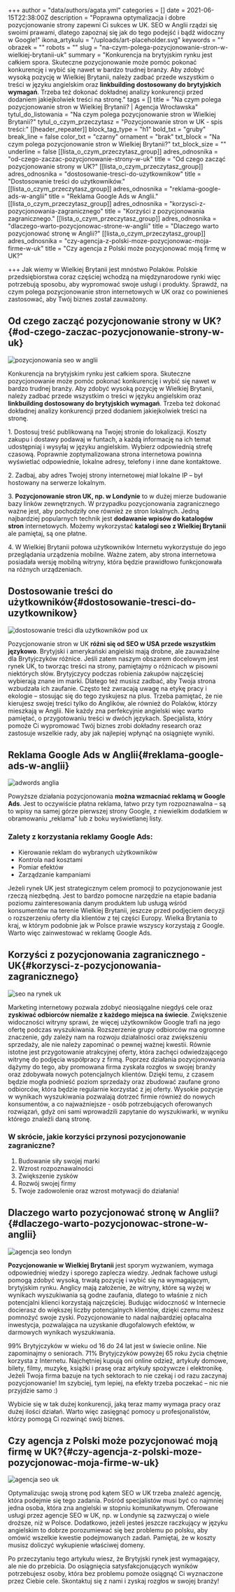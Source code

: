 +++
author = "data/authors/agata.yml"
categories = []
date = 2021-06-15T22:38:00Z
description = "Poprawna optymalizacja i dobre pozycjonowanie strony zapewni Ci sukces w UK. SEO w Anglii rządzi się swoimi prawami, dlatego zapoznaj się jak do tego podejść i bądź widoczny w Google!"
ikona_artykulu = "/uploads/art-placeholder.svg"
keywords = ""
obrazek = ""
robots = ""
slug = "na-czym-polega-pozycjonowanie-stron-w-wielkiej-brytanii-uk"
summary = "Konkurencja na brytyjskim rynku jest całkiem spora. Skuteczne pozycjonowanie może pomóc pokonać konkurencję i wybić się nawet w bardzo trudnej branży. Aby zdobyć wysoką pozycję w Wielkiej Brytanii, należy zadbać przede wszystkim o treści w języku angielskim oraz <strong>linkbuilding dostosowany do brytyjskich wymagań</strong>. Trzeba też dokonać dokładnej analizy konkurencji przed dodaniem jakiejkolwiek treści na stronę."
tags = []
title = "Na czym polega pozycjonowanie stron w Wielkiej Brytanii? | Agencja Wrocławska"
tytul_do_listowania = "Na czym polega pozycjonowanie stron w Wielkiej Brytanii?"
tytul_o_czym_przeczytasz = "Pozycjonowanie stron w UK - spis treści:"
[[header_repeater]]
block_tag_type = "h1"
bold_txt = "gruby"
break_line = false
color_txt = "czarny"
ornament = "brak"
txt_block = "Na czym polega pozycjonowanie stron w Wielkiej Brytanii?"
txt_block_size = ""
underline = false
[[lista_o_czym_przeczytasz_group]]
adres_odnosnika = "od-czego-zaczac-pozycjonowanie-strony-w-uk"
title = "Od czego zacząć pozycjonowanie strony w UK?"
[[lista_o_czym_przeczytasz_group]]
adres_odnosnika = "dostosowanie-tresci-do-uzytkownikow"
title = "Dostosowanie treści do użytkowników."
[[lista_o_czym_przeczytasz_group]]
adres_odnosnika = "reklama-google-ads-w-anglii"
title = "Reklama Google Ads w Anglii."
[[lista_o_czym_przeczytasz_group]]
adres_odnosnika = "korzysci-z-pozycjonowania-zagranicznego"
title = "Korzyści z pozycjonowania zagranicznego."
[[lista_o_czym_przeczytasz_group]]
adres_odnosnika = "dlaczego-warto-pozycjonowac-strone-w-anglii"
title = "Dlaczego warto pozycjonować stronę w Anglii?"
[[lista_o_czym_przeczytasz_group]]
adres_odnosnika = "czy-agencja-z-polski-moze-pozycjonowac-moja-firme-w-uk"
title = "Czy agencja z Polski może pozycjonować moją firmę w UK?"

+++
Jak wiemy w Wielkiej Brytanii jest mnóstwo Polaków. Polskie przedsiębiorstwa coraz częściej wchodzą na międzynarodowe rynki więc potrzebują sposobu, aby wypromować swoje usługi i produkty. Sprawdź, na czym polega pozycjonowanie stron internetowych w UK oraz co powinieneś zastosować, aby Twój biznes został zauważony.

## Od czego zacząć pozycjonowanie strony w UK?{#od-czego-zaczac-pozycjonowanie-strony-w-uk}

![pozycjonowania seo w anglii](/uploads/pozycjonowanie-anglia.jpg)

Konkurencja na brytyjskim rynku jest całkiem spora. Skuteczne pozycjonowanie może pomóc pokonać konkurencję i wybić się nawet w bardzo trudnej branży. Aby zdobyć wysoką pozycję w Wielkiej Brytanii, należy zadbać przede wszystkim o treści w języku angielskim oraz **linkbuilding dostosowany do brytyjskich wymagań**. Trzeba też dokonać dokładnej analizy konkurencji przed dodaniem jakiejkolwiek treści na stronę.

1\. Dostosuj treść publikowaną na Twojej stronie do lokalizacji. Koszty zakupu i dostawy podawaj w funtach, a każdą informację na ich temat udostępniaj i wysyłaj w języku angielskim. Wybierz odpowiednią strefę czasową. Poprawnie zoptymalizowana strona internetowa powinna wyświetlać odpowiednie, lokalne adresy, telefony i inne dane kontaktowe.

2\. Zadbaj, aby adres Twojej strony internetowej miał lokalne IP – był hostowany na serwerze lokalnym.

3\. **Pozycjonowanie stron UK, np. w Londynie** to w dużej mierze budowanie bazy linków zewnętrznych. W przypadku pozycjonowania zagranicznego ważne jest, aby pochodziły one również ze stron lokalnych. Jedną najbardziej popularnych technik jest **dodawanie wpisów do katalogów stron** internetowych. Możemy wykorzystać **katalogi seo z Wielkiej Brytanii** ale pamiętaj, są one płatne.

4\. W Wielkiej Brytanii połowa użytkowników Internetu wykorzystuje do jego przeglądania urządzenia mobilne. Ważne zatem, aby strona internetowa posiadała wersję mobilną witryny, która będzie prawidłowo funkcjonowała na różnych urządzeniach.

## Dostosowanie treści do użytkowników{#dostosowanie-tresci-do-uzytkownikow}

![dostosowanie treści dla użytkowników pod ux](/uploads/tresci-do-uzytkownikow.jpg)

Pozycjonowanie stron w UK **różni się od SEO w USA przede wszystkim językowo**. Brytyjski i amerykański angielski mają drobne, ale zauważalne dla Brytyjczyków różnice. Jeśli zatem naszym obszarem docelowym jest rynek UK, to tworząc treści na strony, pamiętajmy o różnicach w pisowni niektórych słów. Brytyjczycy podczas robienia zakupów najczęściej wybierają znane im marki. Dlatego też musisz zadbać, aby Twoja strona wzbudzała ich zaufanie. Często też zwracają uwagę na etykę pracy i ekologie – stosując się do tego zyskujesz na plus. Trzeba pamiętać, że nie kierujesz swojej treści tylko do Anglików, ale również do Polaków, którzy mieszkają w Anglii. Nie każdy zna perfekcyjnie angielski więc warto pamiętać, o przygotowaniu treści w dwóch językach. Specjalista, który pomoże Ci wypromować Twój biznes zrobi dokładny research oraz zastosuje wszelkie rady, aby jak najlepiej wpłynąć na osiągnięte wyniki.

## Reklama Google Ads w Anglii{#reklama-google-ads-w-anglii}

![adwords anglia](/uploads/adwords-uk.jpg)

Powyższe działania pozycjonowania **można wzmacniać reklamą w Google Ads**. Jest to oczywiście płatna reklama, łatwo przy tym rozpoznawalna – są to wpisy na samej górze pierwszej strony Google, z niewielkim dodatkiem w obramowaniu „reklama” lub z boku wyświetlanej listy.

### Zalety z korzystania reklamy Google Ads:

* Kierowanie reklam do wybranych użytkowników
* Kontrola nad kosztami
* Pomiar efektów
* Zarządzanie kampaniami

Jeżeli rynek UK jest strategicznym celem promocji to pozycjonowanie jest rzeczą niezbędną. Jest to bardzo pomocne narzędzie na etapie badania poziomu zainteresowania danym produktem lub usługą wśród konsumentów na terenie Wielkiej Brytanii, jeszcze przed podjęciem decyzji o rozszerzeniu oferty dla klientów z tej części Europy. Wielka Brytania to kraj, w którym podobnie jak w Polsce prawie wszyscy korzystają z Google. Warto więc zainwestować w reklamę Google Ads.

## Korzyści z pozycjonowania zagranicznego - UK{#korzysci-z-pozycjonowania-zagranicznego}

![seo na rynek uk](/uploads/korzysci-seo-anglia.jpg)

Marketing internetowy pozwala zdobyć nieosiągalne niegdyś cele oraz **zyskiwać odbiorców niemalże z każdego miejsca na świecie**. Zwiększenie widoczności witryny sprawi, że więcej użytkowników Google trafi na jego ofertę podczas wyszukiwania. Rozszerzenie grupy odbiorców ma ogromne znaczenie, gdy zależy nam na rozwoju działalności oraz zwiększeniu sprzedaży, ale nie należy zapominać o pewnej ważnej kwestii. Równie istotne jest przygotowanie atrakcyjnej oferty, która zachęci odwiedzającego witrynę do podjęcia współpracy z firmą. Poprzez działania pozycjonowania dążymy do tego, aby promowana firma zyskała rozgłos w swojej branży oraz zdobywała nowych potencjalnych klientów. Dzięki temu, z czasem będzie mogła podnieść poziom sprzedaży oraz zbudować zaufane grono odbiorców, która będzie regularnie korzystać z jej oferty. Wysokie pozycje w wynikach wyszukiwania pozwalają dotrzeć firmie również do nowych konsumentów, a co najważniejsze - osób potrzebujących oferowanych rozwiązań, gdyż oni sami wprowadzili zapytanie do wyszukiwarki, w wyniku którego znaleźli daną stronę.

### W skrócie, jakie korzyści przynosi pozycjonowanie zagraniczne?

1. Budowanie siły swojej marki
2. Wzrost rozpoznawalności
3. Zwiększenie zysków
4. Rozwój swojej firmy
5. Twoje zadowolenie oraz wzrost motywacji do działania!

## Dlaczego warto pozycjonować stronę w Anglii?{#dlaczego-warto-pozycjonowac-strone-w-anglii}

![agencja seo londyn](/uploads/dlaczego-warto-pozycjonowac-londyn.jpg)

**Pozycjonowanie w Wielkiej Brytanii** jest sporym wyzwaniem, wymaga odpowiedniej wiedzy i sporego zaplecza wiedzy. Jednak fachowe usługi pomogą zdobyć wysoką, trwałą pozycję i wybić się na wymagającym, brytyjskim rynku. Anglicy mają założenie, że witryny, które są wyżej w wynikach wyszukiwania są godne zaufania, dlatego to właśnie z nich potencjalni klienci korzystają najczęściej. Budując widoczność w Internecie docierasz do większej liczby potencjalnych klientów, dzięki czemu możesz pomnożyć swoje zyski. Pozycjonowanie to nadal najbardziej opłacalna inwestycja, pozwalająca na uzyskanie długofalowych efektów, w darmowych wynikach wyszukiwania.

99% Brytyjczyków w wieku od 16 do 24 lat jest w świecie online. Nie zapominajmy o seniorach. 71% Brytyjczyków powyżej 65 roku życia chętnie korzysta z Internetu. Najchętniej kupują oni online odzież, artykuły domowe, bilety, filmy, muzykę, książki i prasę oraz artykuły spożywcze i elektronikę. Jeżeli Twoja firma bazuje na tych sektorach to nie czekaj i od razu zaczynaj pozycjonowanie! Im szybciej, tym lepiej, na efekty trzeba poczekać – nic nie przyjdzie samo :)

Wybicie się w tak dużej konkurencji, jaką teraz mamy wymaga pracy oraz dużej ilości działań. Warto więc zasięgnąć pomocy u profesjonalistów, którzy pomogą Ci rozwinąć swój biznes.

## Czy agencja z Polski może pozycjonować moją firmę w UK?{#czy-agencja-z-polski-moze-pozycjonowac-moja-firme-w-uk}

![agencja seo uk](/uploads/agencja-seo-uk.jpg)

Optymalizując swoją stronę pod kątem SEO w UK trzeba znaleźć agencję, która podejmie się tego zadania. Pośród specjalistów musi być co najmniej jedna osoba, która zna angielski w stopniu komunikatywnym. Oferowane usługi przez agencje SEO w UK, np. w Londynie są zazwyczaj o wiele droższe, niż w Polsce. Dodatkowo, jeżeli jesteś jeszcze raczkujący w języku angielskim to dobrze porozumiewać się bez problemu po polsku, aby omówić wszelkie kwestie podejmowanych zadań. Pamiętaj, że w koszty musisz doliczyć wykupienie właściwej domeny.

Po przeczytaniu tego artykułu wiesz, że Brytyjski rynek jest wymagający, ale nie do przebicia. Do osiągnięcia satysfakcjonujących wyników potrzebujesz osoby, która bez problemu pomoże osiągnąć Ci wyznaczone przez Ciebie cele. Skontaktuj się z nami i zyskaj rozgłos w swojej branży!
